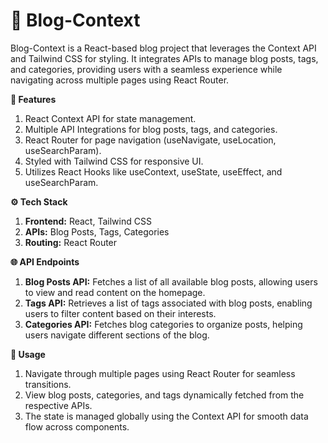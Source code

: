 # 📖 Blog-Context
Blog-Context is a React-based blog project that leverages the Context API and Tailwind CSS for styling. It integrates APIs to manage blog posts, tags, and categories, providing users with a seamless experience while navigating across multiple pages using React Router.

**🌟 Features**
1. React Context API for state management.
2. Multiple API Integrations for blog posts, tags, and categories.
3. React Router for page navigation (useNavigate, useLocation, useSearchParam).
4. Styled with Tailwind CSS for responsive UI.
5. Utilizes React Hooks like useContext, useState, useEffect, and useSearchParam.

**⚙️ Tech Stack**
1. **Frontend:** React, Tailwind CSS
2. **APIs:** Blog Posts, Tags, Categories
3. **Routing:** React Router

**🌐 API Endpoints**
1. **Blog Posts API:** Fetches a list of all available blog posts, allowing users to view and read content on the homepage.
2. **Tags API:** Retrieves a list of tags associated with blog posts, enabling users to filter content based on their interests.
3. **Categories API:** Fetches blog categories to organize posts, helping users navigate different sections of the blog.

**📝 Usage**
1. Navigate through multiple pages using React Router for seamless transitions.
2. View blog posts, categories, and tags dynamically fetched from the respective APIs.
3. The state is managed globally using the Context API for smooth data flow across components.
